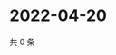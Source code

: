 # 2022-04-20

共 0 条

<!-- BEGIN WEIBO -->
<!-- 最后更新时间 Wed Apr 20 2022 18:01:04 GMT+0800 (China Standard Time) -->

<!-- END WEIBO -->
